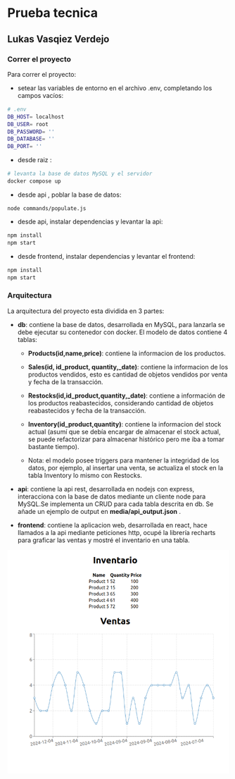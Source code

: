 # Prueba tecnica 
## Lukas Vasqiez Verdejo

### Correr  el proyecto
Para correr el proyecto:
- setear las variables de entorno en el archivo .env, completando los campos vacíos:
```bash
# .env
DB_HOST= localhost
DB_USER= root
DB_PASSWORD= ''
DB_DATABASE= ''
DB_PORT= ''
```
- desde raiz :
```bash
# levanta la base de datos MySQL y el servidor
docker compose up
```
- desde api , poblar la base de datos:
```
node commands/populate.js
```
- desde api, instalar dependencias y levantar la api:
```bash
npm install 
npm start
```
- desde frontend, instalar dependencias y levantar el frontend:
```bash
npm install
npm start
```
### Arquitectura
La arquitectura del proyecto esta dividida en 3 partes:
- **db**: contiene la base de datos, desarrollada en MySQL, para lanzarla se debe ejecutar su contenedor con docker.
El modelo de datos contiene 4 tablas:
    - **Products(id,name,price)**: contiene la informacion de los productos.

    - **Sales(id, id_product, quantity,_date)**: contiene la informacion de los productos vendidos, esto es cantidad  de objetos vendidos por venta  y fecha de la transacción.

    - **Restocks(id,id_product,quantity,_date)**: contiene a información de los productos reabastecidos, considerando cantidad de objetos reabastecidos y fecha de la transacción.

    - **Inventory(id_product,quantity)**: contiene la informacion del  stock actual (asumí  que se debía  encargar de almacenar el stock actual, se puede refactorizar para almacenar histórico pero me iba a tomar bastante tiempo).

    - Nota: el modelo posee triggers para mantener la integridad de los datos, por ejemplo, al insertar una venta, se actualiza el stock en la tabla Inventory lo mismo con Restocks.

- **api**: contiene la api rest, desarrollada en nodejs con express, interacciona con la base de datos mediante un cliente  node para MySQL.Se implementa un CRUD para cada tabla descrita en db. Se añade un ejemplo de output en **media/api_output.json** .

- **frontend**: contiene la aplicacion web, desarrollada en react, hace llamados a la api  mediante peticiones http, ocupé la librería recharts para graficar las ventas y mostré el inventario en una tabla.

![alt text](media/image.png)
